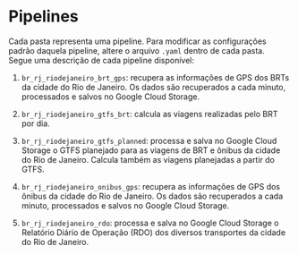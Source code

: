 # Pipelines

Cada pasta representa uma pipeline. Para modificar as configurações padrão daquela pipeline, altere o arquivo `.yaml` dentro de cada pasta. Segue uma descrição de cada pipeline disponível:

1. `br_rj_riodejaneiro_brt_gps`: recupera as informações de GPS dos BRTs da cidade do Rio de Janeiro. Os dados são recuperados a cada minuto, processados e salvos no Google Cloud Storage.

2. `br_rj_riodejaneiro_gtfs_brt`: calcula as viagens realizadas pelo BRT por dia.

3. `br_rj_riodejaneiro_gtfs_planned`: processa e salva no Google Cloud Storage o GTFS planejado para as viagens de BRT e ônibus da cidade do Rio de Janeiro. Calcula também as viagens planejadas a partir do GTFS.

4. `br_rj_riodejaneiro_onibus_gps`: recupera as informações de GPS dos ônibus da cidade do Rio de Janeiro. Os dados são recuperados a cada minuto, processados e salvos no Google Cloud Storage.

5. `br_rj_riodejaneiro_rdo`: processa e salva no Google Cloud Storage o Relatório Diário de Operação (RDO) dos diversos transportes da cidade do Rio de Janeiro.